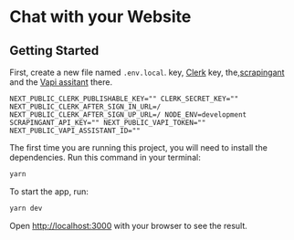 # Chat with your Website

## Getting Started

First, create a new file named `.env.local`. key, [Clerk](https://clerk.com/docs/upgrade-guides/api-keys) key, the,[scrapingant](https://app.scrapingant.com/webscrapingapi)  and the [Vapi assitant](https://dashboard.vapi.ai/org/api-keys) there.

`
NEXT_PUBLIC_CLERK_PUBLISHABLE_KEY=""
CLERK_SECRET_KEY=""
NEXT_PUBLIC_CLERK_AFTER_SIGN_IN_URL=/
NEXT_PUBLIC_CLERK_AFTER_SIGN_UP_URL=/
NODE_ENV=development
SCRAPINGANT_API_KEY=""
NEXT_PUBLIC_VAPI_TOKEN=""
NEXT_PUBLIC_VAPI_ASSISTANT_ID=""
`  


The first time you are running this project, you will need to install the dependencies. Run this command in your terminal:

```bash
yarn
```

To start the app, run:

```bash
yarn dev
```

Open [http://localhost:3000](http://localhost:3000) with your browser to see the result.
